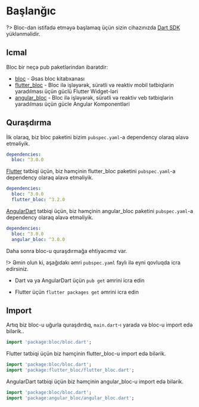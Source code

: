 # Başlanğıc

?> Bloc-dan istifadə etməyə başlamaq üçün  sizin cihazınızda [Dart SDK](https://dart.dev/get-dart) yüklənməlidir.

## Icmal

Bloc bir neçə pub paketlərindən ibarətdir:

- [bloc](https://pub.dev/packages/bloc) - Əsas bloc kitabxanası
- [flutter_bloc](https://pub.dev/packages/flutter_bloc) - Bloc ilə işləyərək, sürətli və reaktiv mobil tətbiqlərin yaradılması üçün güclü Flutter Widget-ləri
- [angular_bloc](https://pub.dev/packages/angular_bloc) - Bloc ilə işləyərək, sürətli və reaktiv veb tətbiqlərin yaradılması üçün gücle Angular Komponentləri

## Quraşdırma

İlk olaraq, biz bloc paketini bizim `pubspec.yaml`-a dependency olaraq əlavə etməliyik.

```yaml
dependencies:
  bloc: ^3.0.0
```

[Flutter](https://flutter.dev/) tətbiqi üçün, biz həmçinin flutter_bloc paketini `pubspec.yaml`-a dependency olaraq əlavə etməliyik.

```yaml
dependencies:
  bloc: ^3.0.0
  flutter_bloc: ^3.2.0
```

[AngularDart](https://angulardart.dev/) tətbiqi üçün, biz həmçinin angular_bloc paketini `pubspec.yaml`-a dependency olaraq əlavə etməliyik.

```yaml
dependencies:
  bloc: ^3.0.0
  angular_bloc: ^3.0.0
```

Daha sonra bloc-u quraşdırmağa ehtiyacımız var.

!> Əmin olun ki, aşağıdakı əmri `pubspec.yaml` faylı ilə eyni qovluqda icra edirsiniz.

- Dart və ya AngularDart üçün `pub get` əmrini icra edin

- Flutter üçün `flutter packages get` əmrini icra edin

## Import

Artıq biz bloc-u uğurla quraşdırdıq, `main.dart`-ı yarada və bloc-u import edə bilərik..

```dart
import 'package:bloc/bloc.dart';
```

Flutter tətbiqi üçün biz həmçinin flutter_bloc-u import edə bilərik.

```dart
import 'package:bloc/bloc.dart';
import 'package:flutter_bloc/flutter_bloc.dart';
```

AngularDart tətbiqi üçün biz həmçinin angular_bloc-u import edə bilərik.

```dart
import 'package:bloc/bloc.dart';
import 'package:angular_bloc/angular_bloc.dart';
```
